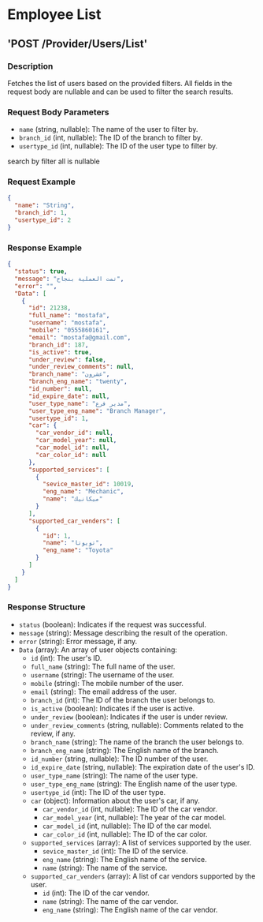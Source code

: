
# Employee List

## 'POST /Provider/Users/List'

### Description
Fetches the list of users based on the provided filters. All fields in the request body are nullable and can be used to filter the search results.

### Request Body Parameters
- `name` (string, nullable): The name of the user to filter by.
- `branch_id` (int, nullable): The ID of the branch to filter by.
- `usertype_id` (int, nullable): The ID of the user type to filter by.

 search by filter all is nullable

### Request Example
```json
{
  "name": "String",
  "branch_id": 1,
  "usertype_id": 2
}
```

### Response Example
```json
{
  "status": true,
  "message": "تمت العملية بنجاح",
  "error": "",
  "Data": [
    {
      "id": 21238,
      "full_name": "mostafa",
      "username": "mostafa",
      "mobile": "0555860161",
      "email": "mostafa@gmail.com",
      "branch_id": 187,
      "is_active": true,
      "under_review": false,
      "under_review_comments": null,
      "branch_name": "عشرون",
      "branch_eng_name": "twenty",
      "id_number": null,
      "id_expire_date": null,
      "user_type_name": "مدير فرع",
      "user_type_eng_name": "Branch Manager",
      "usertype_id": 1,
      "car": {
        "car_vendor_id": null,
        "car_model_year": null,
        "car_model_id": null,
        "car_color_id": null
      },
      "supported_services": [
        {
          "sevice_master_id": 10019,
          "eng_name": "Mechanic",
          "name": "ميكانيك"
        }
      ],
      "supported_car_venders": [
        {
          "id": 1,
          "name": "تويوتا",
          "eng_name": "Toyota"
        }
      ]
    }
  ]
}
```

### Response Structure
- `status` (boolean): Indicates if the request was successful.
- `message` (string): Message describing the result of the operation.
- `error` (string): Error message, if any.
- `Data` (array): An array of user objects containing:
  - `id` (int): The user's ID.
  - `full_name` (string): The full name of the user.
  - `username` (string): The username of the user.
  - `mobile` (string): The mobile number of the user.
  - `email` (string): The email address of the user.
  - `branch_id` (int): The ID of the branch the user belongs to.
  - `is_active` (boolean): Indicates if the user is active.
  - `under_review` (boolean): Indicates if the user is under review.
  - `under_review_comments` (string, nullable): Comments related to the review, if any.
  - `branch_name` (string): The name of the branch the user belongs to.
  - `branch_eng_name` (string): The English name of the branch.
  - `id_number` (string, nullable): The ID number of the user.
  - `id_expire_date` (string, nullable): The expiration date of the user's ID.
  - `user_type_name` (string): The name of the user type.
  - `user_type_eng_name` (string): The English name of the user type.
  - `usertype_id` (int): The ID of the user type.
  - `car` (object): Information about the user's car, if any.
    - `car_vendor_id` (int, nullable): The ID of the car vendor.
    - `car_model_year` (int, nullable): The year of the car model.
    - `car_model_id` (int, nullable): The ID of the car model.
    - `car_color_id` (int, nullable): The ID of the car color.
  - `supported_services` (array): A list of services supported by the user.
    - `sevice_master_id` (int): The ID of the service.
    - `eng_name` (string): The English name of the service.
    - `name` (string): The name of the service.
  - `supported_car_venders` (array): A list of car vendors supported by the user.
    - `id` (int): The ID of the car vendor.
    - `name` (string): The name of the car vendor.
    - `eng_name` (string): The English name of the car vendor.



